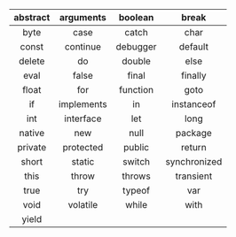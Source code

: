 | abstract | arguments  | boolean  |    break     |
| :------: | :--------: | :------: | :----------: |
|   byte   |    case    |  catch   |     char     |
|  const   |  continue  | debugger |   default    |
|  delete  |     do     |  double  |     else     |
|   eval   |   false    |  final   |   finally    |
|  float   |    for     | function |     goto     |
|    if    | implements |    in    |  instanceof  |
|   int    | interface  |   let    |     long     |
|  native  |    new     |   null   |   package    |
| private  | protected  |  public  |    return    |
|  short   |   static   |  switch  | synchronized |
|   this   |   throw    |  throws  |  transient   |
|   true   |    try     |  typeof  |     var      |
|   void   |  volatile  |  while   |     with     |
|  yield   |            |          |              |



